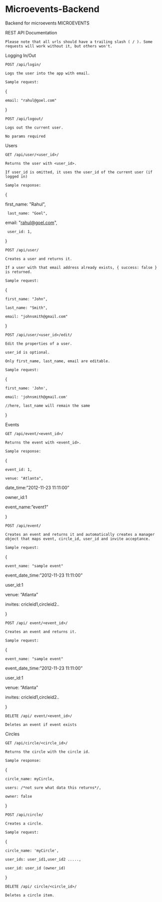 Microevents-Backend
===================

Backend for microevents
MICROEVENTS 

REST API Documentation 

    Please note that all urls should have a trailing slash ( / ). Some requests will work without it, but others won't. 

Logging In/Out 

    POST /api/login/ 

    Logs the user into the app with email. 

    Sample request: 

{ 

    email: "rahul@goel.com" 

} 

    POST /api/logout/  

    Logs out the current user. 

    No params required 

Users 

    GET /api/user/<user_id>/ 

    Returns the user with <user_id>.  

    If user_id is omitted, it uses the user_id of the current user (if logged in) 

    Sample response: 

{ 

   first_name: "Rahul", 

     last_name: "Goel", 

   email: "rahul@goel.com", 

     user_id: 1, 

} 

    POST /api/user/ 

    Creates a user and returns it. 

    If a user with that email address already exists, { success: false } is returned. 

    Sample request: 

{ 

    first_name: "John", 

    last_name: "Smith", 

    email: "johnsmith@gmail.com" 

} 

    POST /api/user/<user_id>/edit/ 

    Edit the properties of a user. 

    user_id is optional. 

    Only first_name, last_name, email are editable. 

    Sample request: 

{ 

    first_name: 'John', 

    email: 'johnsmith@gmail.com' 

    //here, last_name will remain the same 

} 

 

Events 

    GET /api/event/<event_id>/  

    Returns the event with <event_id>. 

    Sample response: 

{ 

    event_id: 1, 

    venue: "Atlanta", 

  date_time:”2012-11-23 11:11:00” 

  owner_id:1 

  event_name:”event1” 

} 

    POST /api/event/  

    Creates an event and returns it and automatically creates a manager object that maps event, circle_id, user_id and invite acceptance. 

    Sample request: 

{ 

    event_name: "sample event" 

  event_date_time:”2012-11-23 11:11:00” 

  user_id:1 

  venue: “Atlanta” 

  invites: cricleid1,circleid2.. 

} 

    POST /api/ event/<event_id>/ 

    Creates an event and returns it. 

    Sample request: 

{ 

    event_name: "sample event" 

  event_date_time:”2012-11-23 11:11:00” 

  user_id:1 

  venue: “Atlanta” 

  invites: cricleid1,circleid2.. 

} 

    DELETE /api/ event/<event_id>/ 

    Deletes an event if event exists 

Circles 

    GET /api/circle/<circle_id>/ 

    Returns the circle with the circle id. 

    Sample response: 

{ 

    circle_name: myCircle, 

    users: /*not sure what data this returns*/, 

    owner: false 

} 

    POST /api/circle/ 

    Creates a circle. 

    Sample request: 

{ 

    circle_name: 'myCircle', 

    user_ids: user_id1,user_id2 ....., 

    user_id: user_id (owner_id) 

} 

    DELETE /api/ circle/<circle_id>/ 

    Deletes a circle item. 

 

 

 

 

 
